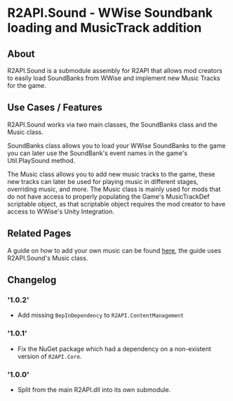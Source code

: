 # R2API.Sound - WWise Soundbank loading and MusicTrack addition

## About

R2API.Sound is a submodule assembly for R2API that allows mod creators to easily load SoundBanks from WWise and implement new Music Tracks for the game.

## Use Cases / Features

R2API.Sound works via two main classes, the SoundBanks class and the Music class.

SoundBanks class allows you to load your WWise SoundBanks to the game you can later use the SoundBank's event names in the game's Util.PlaySound method.

The Music class allows you to add new music tracks to the game, these new tracks can later be used for playing music in different stages, overriding music, and more.
The Music class is mainly used for mods that do not have access to properly populating the Game's MusicTrackDef scriptable object, as that scriptable object requires the mod creator to have access to WWise's Unity Integration.

## Related Pages

A guide on how to add your own music can be found [here](https://risk-of-thunder.github.io/R2Wiki/Mod-Creation/Assets/Sounds/WWise/Custom-Music/), the guide uses R2API.Sound's Music class.

## Changelog

### '1.0.2'
* Add missing `BepInDependency` to `R2API.ContentManagement`

### '1.0.1'
* Fix the NuGet package which had a dependency on a non-existent version of `R2API.Core`.

### '1.0.0'
* Split from the main R2API.dll into its own submodule.
